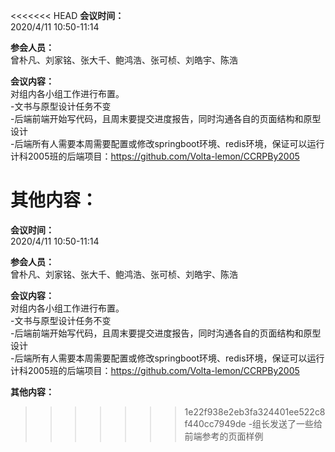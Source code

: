 <<<<<<< HEAD
**会议时间：**  
2020/4/11 10:50-11:14

**参会人员：**  
曾朴凡、刘家铭、张大千、鲍鸿浩、张可桢、刘皓宇、陈浩

**会议内容：**  
对组内各小组工作进行布置。  
-文书与原型设计任务不变  
-后端前端开始写代码，且周末要提交进度报告，同时沟通各自的页面结构和原型设计  
-后端所有人需要本周需要配置或修改springboot环境、redis环境，保证可以运行计科2005班的后端项目：https://github.com/Volta-lemon/CCRPBy2005

**其他内容：**  
=======
**会议时间：**  
2020/4/11 10:50-11:14

**参会人员：**  
曾朴凡、刘家铭、张大千、鲍鸿浩、张可桢、刘皓宇、陈浩

**会议内容：**  
对组内各小组工作进行布置。  
-文书与原型设计任务不变  
-后端前端开始写代码，且周末要提交进度报告，同时沟通各自的页面结构和原型设计  
-后端所有人需要本周需要配置或修改springboot环境、redis环境，保证可以运行计科2005班的后端项目：https://github.com/Volta-lemon/CCRPBy2005

**其他内容：**  
>>>>>>> 1e22f938e2eb3fa324401ee522c8f440cc7949de
-组长发送了一些给前端参考的页面样例